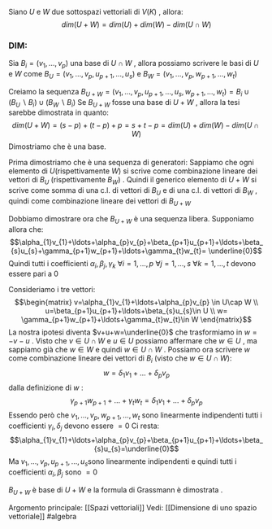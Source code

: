 Siano $U$ e $W$ due sottospazi vettoriali di $V(K)$ , allora:$$dim(U+W)=dim(U)+dim(W)-dim(U\cap W)$$
### DIM:
Sia $B_{i}=(v_{1},\ldots,v_{p})$ una base di $U\cap W$ , allora possiamo scrivere le basi di $U$ e $W$ come $B_{U}=(v_{1},\ldots,v_{p},u_{p+1},\ldots,u_{s})$ e $B_{W}=(v_{1},\ldots,v_{p},w_{p+1},\ldots,w_{t})$ 

Creiamo la sequenza $B_{U+W}=(v_{1},\ldots,v_{p},u_{p+1},\ldots,u_{s},w_{p+1},\ldots,w_{t}) = B_{i}\cup(B_{U}\backslash B_{i})\cup(B_{W}\backslash B_{i})$
Se $B_{U+W}$ fosse una base di $U+W$ , allora la tesi sarebbe dimostrata in quanto:$$dim(U+W)=(s-p)+(t-p)+p=s+t-p=dim(U)+dim(W)-dim(U\cap W)$$
Dimostriamo che è una base.

Prima dimostriamo che è una sequenza di generatori:
	Sappiamo che ogni elemento di $U$(rispettivamente $W$) si scrive come combinazione lineare dei  vettori di $B_{U}$ (rispettivamente $B_{W}$) .
	Quindi il generico elemento di $U+W$ si scrive come somma di una c.l. di vettori di $B_{U}$ e di una c.l. di vettori di $B_{W}$ , quindi come combinazione lineare dei vettori di $B_{U+W}$ 

Dobbiamo dimostrare ora che $B_{U+W}$ è una sequenza libera.
Supponiamo allora che:$$\alpha_{1}v_{1}+\ldots+\alpha_{p}v_{p}+\beta_{p+1}u_{p+1}+\ldots+\beta_{s}u_{s}+\gamma_{p+1}w_{p+1}+\ldots+\gamma_{t}w_{t}= \underline{0}$$
Quindi tutti  i coefficienti $\alpha_{i},\beta_{j},\gamma_{k}$  $\forall i=1,\ldots,p$  $\forall j=1,\ldots,s$  $\forall k=1,\ldots,t$ devono essere pari a $0$ 

Consideriamo i tre vettori:$$\begin{matrix} 
v=\alpha_{1}v_{1}+\ldots+\alpha_{p}v_{p} \in U\cap W \\ u=\beta_{p+1}u_{p+1}+\ldots+\beta_{s}u_{s}\in U \\ w= \gamma_{p+1}w_{p+1}+\ldots+\gamma_{t}w_{t}\in W \end{matrix}$$
La nostra ipotesi diventa $v+u+w=\underline{0}$  che trasformiamo in $w=-v-u$ .
Visto che $v\in U\cap W$ e $u\in U$ possiamo affermare  che $w\in U$ , ma sappiamo già che $w\in W$ e quindi $w\in U\cap W$ .
Possiamo ora scrivere $w$ come combinazione lineare dei vettori di $B_{i}$ (visto  che $w\in U\cap W$):$$w=\delta_{1}v_{1}+\ldots+\delta_{p}v_{p}$$
dalla definizione di $w$ :$$\gamma_{p+1}w_{p+1}+\ldots+\gamma_{t}w_{t}=\delta_{1}v_{1}+\ldots+\delta_{p}v_{p}$$
Essendo però che $v_{1},\ldots,v_{p},w_{p+1},\ldots,w_{t}$ sono linearmente indipendenti tutti i coefficienti $\gamma_{i},\delta_{j}$ devono essere $= 0$ 
Ci resta:$$\alpha_{1}v_{1}+\ldots+\alpha_{p}v_{p}+\beta_{p+1}u_{p+1}+\ldots+\beta_{s}u_{s}=\underline{0}$$
Ma $v_{1},\ldots,v_{p},u_{p+1},\ldots,u_{s}$sono linearmente indipendenti e quindi tutti i coefficienti  $\alpha_{i},\beta_j$ sono $=0$ 

$B_{U+ W}$ è base di $U+W$ e la formula di Grassmann è dimostrata . 

Argomento  principale: [[Spazi vettoriali]]
Vedi: [[Dimensione di uno spazio vettoriale]]
#algebra 